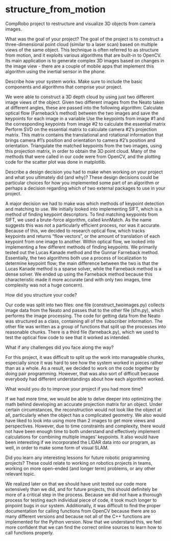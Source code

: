 # structure_from_motion
CompRobo project to restructure and visualize 3D objects from camera images. 

What was the goal of your project?
The goal of the project is to construct a three-dimensional point cloud (similar to a laser scan) based on multiple views of the same object. This technique is often referred to as structure from motion, and it exploits various algorithms that are built-in to OpenCV. Its main application is to generate complex 3D images based on changes in the image view - there are a couple of mobile apps that implement this algorithm using the inertial sensor in the phone.

Describe how your system works.  Make sure to include the basic components and algorithms that comprise your project.

We were able to construct a 3D depth cloud by using just two different image views of the object. Given two different images from the Neato taken at different angles, these are passed into the following algorithm:
Calculate optical flow (Farneback’s method) between the two images and save the keypoints for each image in a variable
Use the keypoints from image #1 and the corresponding keypoints from image #2 to calculate the essential matrix
Perform SVD on the essential matrix to calculate camera #2’s projection matrix. This matrix contains the translational and rotational information that brings camera #1’s position and orientation to camera #2’s position and orientation.
Triangulate the matched keypoints from the two images, using this projection matrix, in order to obtain the 3D point cloud.
Many of the methods that were called in our code were from OpenCV, and the plotting code for the scatter plot was done in matplotlib.

Describe a design decision you had to make when working on your project and what you ultimately did (and why)? These design decisions could be particular choices for how you implemented some part of an algorithm or perhaps a decision regarding which of two external packages to use in your project.

A major decision we had to make was which methods of keypoint detection and matching to use. We initially looked into implementing SIFT, which is a method of finding keypoint descriptors. To find matching keypoints from SIFT, we used a brute-force algorithm, called knnMatch. As the name suggests this was not a particularly efficient process, nor was it accurate. Because of this, we decided to research optical flow, which tracks keypoints and returns “flow vectors”, or the amount of translation of each keypoint from one image to another. Within optical flow, we looked into implementing a few different methods of finding keypoints. We primarily tested out the Lucas Kanade method and the Gunnar Farneback method. Essentially, the two algorithms both use a process of localization to determine keypoint flow; the main difference between the two is that the Lucas Kanade method is a sparse solver, while the Farneback method is a dense solver. We ended up using the Farneback method because this characteristic made it more accurate (and with only two images, time complexity was not a huge concern).

How did you structure your code?

Our code was split into two files: one file (construct_twoimages.py) collects image data from the Neato and passes that to the other file (sfm.py), which performs the image processing. The code for getting data from the Neato was structured as a class, containing all of the subscriber information. The other file was written as a group of functions that split up the processes into reasonable chunks.
There is a third file (farneback.py), which we used to test the optical flow code to see that it worked as intended.

What if any challenges did you face along the way?

For this project, it was difficult to split up the work into manageable chunks, especially since it was hard to see how the system worked in pieces rather than as a whole. As a result, we decided to work on the code together by doing pair programming. However, that was also sort of difficult because everybody had different understandings about how each algorithm worked. 

What would you do to improve your project if you had more time?

If we had more time, we would be able to delve deeper into optimizing the math behind developing an accurate projection matrix for an object. Under certain circumstances, the reconstruction would not look like the object at all, particularly when the object has a complicated geometry. We also would have liked to look into using more than 2 images to get more views and perspectives. However, due to time constraints and complexity, there would not have been enough time to both understand and effectively implement calculations for combining multiple images’ keypoints. It also would have been interesting if we incorporated the LIDAR data into our program, as well, in order to make some form of visual SLAM. 

Did you learn any interesting lessons for future robotic programming projects? These could relate to working on robotics projects in teams, working on more open-ended (and longer term) problems, or any other relevant topic.

We realized later on that we should have unit tested our code more extensively than we did, and for future projects, this should definitely be more of a critical step in the process. Because we did not have a thorough process for testing each individual piece of code, it took much longer to pinpoint bugs in our system. Additionally, it was difficult to find the proper documentation for calling functions from OpenCV because there are so many different versions and because not all of the C++ functions are implemented for the Python version. Now that we understand this, we feel more confident that we can find the correct online sources to learn how to call functions properly.
